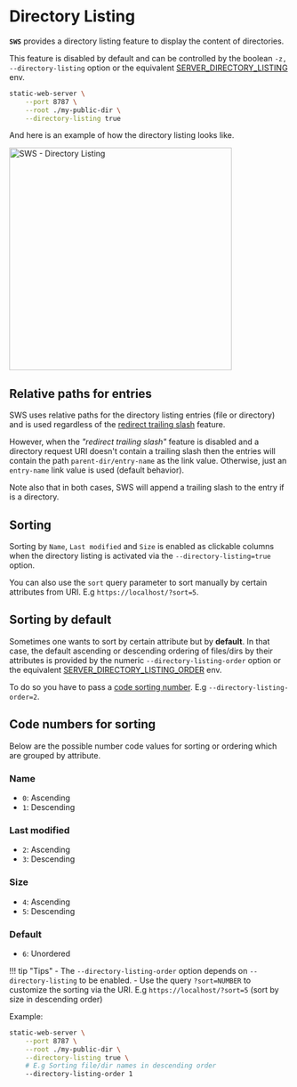 # Directory Listing

**`SWS`** provides a directory listing feature to display the content of directories.

This feature is disabled by default and can be controlled by the boolean `-z, --directory-listing` option or the equivalent [SERVER_DIRECTORY_LISTING](./../configuration/environment-variables.md#server_directory_listing) env.

```sh
static-web-server \
    --port 8787 \
    --root ./my-public-dir \
    --directory-listing true
```

And here is an example of how the directory listing looks like.

<img title="SWS - Directory Listing" src="https://user-images.githubusercontent.com/1700322/145420578-5a508d2a-773b-4239-acc0-197ea2062ff4.png" width="400">

## Relative paths for entries

SWS uses relative paths for the directory listing entries (file or directory) and is used regardless of the [redirect trailing slash](../features/trailing-slash-redirect.md) feature.

However, when the *"redirect trailing slash"* feature is disabled and a directory request URI doesn't contain a trailing slash then the entries will contain the path `parent-dir/entry-name` as the link value. Otherwise, just an `entry-name` link value is used (default behavior).

Note also that in both cases, SWS will append a trailing slash to the entry if is a directory.


## Sorting

Sorting by `Name`, `Last modified` and `Size` is enabled as clickable columns when the directory listing is activated via the `--directory-listing=true` option.

You can also use the `sort` query parameter to sort manually by certain attributes from URI. E.g `https://localhost/?sort=5`.

## Sorting by default

Sometimes one wants to sort by certain attribute but by **default**. In that case, the default ascending or descending ordering of files/dirs by their attributes is provided by the numeric `--directory-listing-order` option or the equivalent [SERVER_DIRECTORY_LISTING_ORDER](./../configuration/environment-variables.md#server_directory_listing_order) env.

To do so you have to pass a [code sorting number](#code-numbers-for-sorting). E.g `--directory-listing-order=2`.

## Code numbers for sorting

Below are the possible number code values for sorting or ordering which are grouped by attribute.

### Name

- `0`: Ascending
- `1`: Descending

### Last modified

- `2`: Ascending
- `3`: Descending

### Size

- `4`: Ascending
- `5`: Descending

### Default

- `6`: Unordered

!!! tip "Tips"
    - The `--directory-listing-order` option depends on `--directory-listing` to be enabled.
    - Use the query `?sort=NUMBER` to customize the sorting via the URI. E.g `https://localhost/?sort=5` (sort by size in descending order)

Example:

```sh
static-web-server \
    --port 8787 \
    --root ./my-public-dir \
    --directory-listing true \
    # E.g Sorting file/dir names in descending order
    --directory-listing-order 1
```
